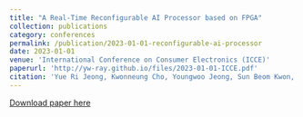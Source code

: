 ```yaml
---
title: "A Real‑Time Reconfigurable AI Processor based on FPGA"
collection: publications
category: conferences
permalink: /publication/2023-01-01-reconfigurable-ai-processor
date: 2023-01-01
venue: 'International Conference on Consumer Electronics (ICCE)'
paperurl: 'http://yw-ray.github.io/files/2023-01-01-ICCE.pdf'
citation: 'Yue Ri Jeong, Kwonneung Cho, Youngwoo Jeong, Sun Beom Kwon, Seung Eun Lee. (2023). &quot;A Real‑Time Reconfigurable AI Processor based on FPGA.&quot; <i>ICCE</i>.'
---
```


<a href='http://yw-ray.github.io/files/2023-01-01-ICCE.pdf'>Download paper here</a>
